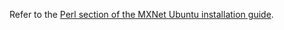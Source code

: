 Refer to the [Perl section of the MXNet Ubuntu installation guide](get_started/ubuntu_setup.html#install-the-mxnet-package-for-perl).